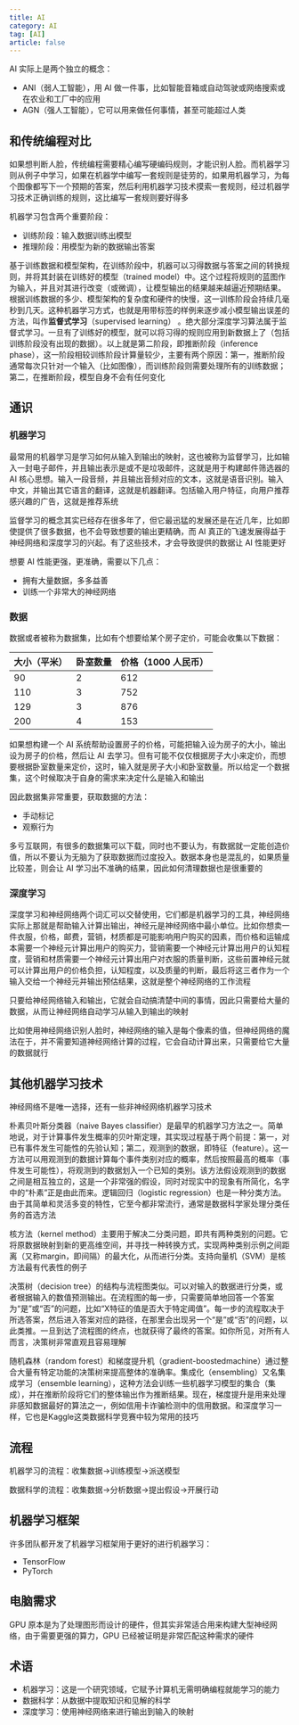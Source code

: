 ```yaml
---
title: AI
category: AI
tag: [AI]
article: false
---
```


AI 实际上是两个独立的概念：

+ ANI（弱人工智能），用 AI 做一件事，比如智能音箱或自动驾驶或网络搜索或在农业和工厂中的应用
+ AGN（强人工智能），它可以用来做任何事情，甚至可能超过人类

## 和传统编程对比

如果想判断人脸，传统编程需要精心编写硬编码规则，才能识别人脸。而机器学习则从例子中学习，如果在机器学中编写一套规则是徒劳的，如果用机器学习，为每个图像都写下一个预期的答案，然后利用机器学习技术摸索一套规则，经过机器学习技术正确训练的规则，这比编写一套规则要好得多

机器学习包含两个重要阶段：

+ 训练阶段：输入数据训练出模型
+ 推理阶段：用模型为新的数据输出答案

基于训练数据和模型架构，在训练阶段中，机器可以习得数据与答案之间的转换规则，并将其封装在训练好的模型（trained model）中。这个过程将规则的蓝图作为输入，并且对其进行改变（或微调），让模型输出的结果越来越逼近预期结果。根据训练数据的多少、模型架构的复杂度和硬件的快慢，这一训练阶段会持续几毫秒到几天。这种机器学习方式，也就是用带标签的样例来逐步减小模型输出误差的方法，叫作**监督式学习**（supervised learning） 。绝大部分深度学习算法属于监督式学习。一旦有了训练好的模型，就可以将习得的规则应用到新数据上了（包括训练阶段没有出现的数据）。以上就是第二阶段，即推断阶段（inference phase），这一阶段相较训练阶段计算量较少，主要有两个原因：第一，推断阶段通常每次只针对一个输入（比如图像），而训练阶段则需要处理所有的训练数据；第二，在推断阶段，模型自身不会有任何变化

## 通识

### 机器学习

最常用的机器学习是学习如何从输入到输出的映射，这也被称为监督学习，比如输入一封电子邮件，并且输出表示是或不是垃圾邮件，这就是用于构建邮件筛选器的 AI 核心思想。输入一段音频，并且输出音频对应的文本，这就是语音识别。输入中文，并输出其它语言的翻译，这就是机器翻译。包括输入用户特征，向用户推荐感兴趣的广告，这就是推荐系统

监督学习的概念其实已经存在很多年了，但它最迅猛的发展还是在近几年，比如即使提供了很多数据，也不会导致想要的输出更精确，而 AI 真正的飞速发展得益于神经网络和深度学习的兴起。有了这些技术，才会导致提供的数据让 AI 性能更好

想要 AI 性能更强，更准确，需要以下几点：

+ 拥有大量数据，多多益善
+ 训练一个非常大的神经网络

### 数据

数据或者被称为数据集，比如有个想要给某个房子定价，可能会收集以下数据：

| 大小（平米） | 卧室数量 | 价格（1000 人民币） |
| ------------ | -------- | ------------------- |
| 90           | 2        | 612                 |
| 110          | 3        | 752                 |
| 129          | 3        | 876                 |
| 200          | 4        | 153                 |

如果想构建一个 AI 系统帮助设置房子的价格，可能把输入设为房子的大小，输出设为房子的价格，然后让 AI 去学习。但有可能不仅仅根据房子大小来定价，而想要根据卧室数量来定价，这时，输入就是房子大小和卧室数量。所以给定一个数据集，这个时候取决于自身的需求来决定什么是输入和输出

因此数据集非常重要，获取数据的方法：

+ 手动标记
+ 观察行为

多亏互联网，有很多的数据集可以下载，同时也不要认为，有数据就一定能创造价值，所以不要认为无脑为了获取数据而过度投入。数据本身也是混乱的，如果质量比较差，则会让 AI 学习出不准确的结果，因此如何清理数据也是很重要的

### 深度学习

深度学习和神经网络两个词汇可以交替使用，它们都是机器学习的工具，神经网络实际上那就是帮助输入计算出输出，神经元是神经网络中最小单位。比如你想卖一件衣服，价格，邮费，营销，材质都是可能影响用户购买的因素，而价格和运输成本需要一个神经元计算出用户的购买力，营销需要一个神经元计算出用户的认知程度，营销和材质需要一个神经元计算出用户对衣服的质量判断，这些前置神经元就可以计算出用户的价格负担，认知程度，以及质量的判断，最后将这三者作为一个输入交给一个神经元并输出预估结果，这就是整个神经网络的工作流程

只要给神经网络输入和输出，它就会自动搞清楚中间的事情，因此只需要给大量的数据，从而让神经网络自动学习从输入到输出的映射

比如使用神经网络识别人脸时，神经网络的输入是每个像素的值，但神经网络的魔法在于，并不需要知道神经网络计算的过程，它会自动计算出来，只需要给它大量的数据就行

## 其他机器学习技术

神经网络不是唯一选择，还有一些非神经网络机器学习技术

朴素贝叶斯分类器（naive Bayes classifier）是最早的机器学习方法之一。简单地说，对于计算事件发生概率的贝叶斯定理，其实现过程基于两个前提：第一，对已有事件发生可能性的先验认知；第二，观测到的数据，即特征（feature）。这一方法可以用观测到的数据计算每个事件类别对应的概率，然后按照最高的概率（事件发生可能性），将观测到的数据划入一个已知的类别。该方法假设观测到的数据之间是相互独立的，这是一个非常强的假设，同时对现实中的现象有所简化，名字中的“朴素”正是由此而来。逻辑回归（logistic regression）也是一种分类方法。由于其简单和灵活多变的特性，它至今都非常流行，通常是数据科学家处理分类任务的首选方法

核方法（kernel method）主要用于解决二分类问题，即共有两种类别的问题。它将原数据映射到新的更高维空间，并寻找一种转换方式，实现两种类别示例之间距离（又称margin，即间隔）的最大化，从而进行分类。支持向量机（SVM）是核方法最有代表性的例子

决策树（decision tree）的结构与流程图类似。可以对输入的数据进行分类，或者根据输入的数值预测输出。在流程图的每一步，只需要简单地回答一个答案为“是”或“否”的问题，比如“X特征的值是否大于特定阈值”。每一步的流程取决于所选答案，然后进入答案对应的路径，在那里会出现另一个“是”或“否”的问题，以此类推。一旦到达了流程图的终点，也就获得了最终的答案。如你所见，对所有人而言，决策树非常直观且容易理解

随机森林（random forest）和梯度提升机（gradient-boostedmachine）通过整合大量有特定功能的决策树来提高整体的准确率。集成化（ensembling）又名集成学习（ensemble learning），这种方法会训练一些机器学习模型的集合（集成），并在推断阶段将它们的整体输出作为推断结果。现在，梯度提升是用来处理非感知数据最好的算法之一，例如信用卡诈骗检测中的信用数据。和深度学习一样，它也是Kaggle这类数据科学竞赛中较为常用的技巧

## 流程

机器学习的流程：收集数据->训练模型->派送模型

数据科学的流程：收集数据->分析数据->提出假设->开展行动

## 机器学习框架

许多团队都开发了机器学习框架用于更好的进行机器学习：

+ TensorFlow
+ PyTorch

## 电脑需求

GPU 原本是为了处理图形而设计的硬件，但其实非常适合用来构建大型神经网络，由于需要更强的算力，GPU 已经被证明是非常匹配这种需求的硬件

## 术语

+ 机器学习：这是一个研究领域，它赋予计算机无需明确编程就能学习的能力
+ 数据科学：从数据中提取知识和见解的科学
+ 深度学习：使用神经网络来进行输出到输入的映射
